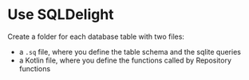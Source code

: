# Use SQLDelight

Create a folder for each database table with two files:

- a `.sq` file, where you define the table schema and the sqlite queries
- a Kotlin file, where you define the functions called by Repository functions
